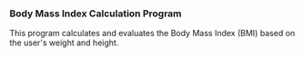 ### Body Mass Index Calculation Program

This program calculates and evaluates the Body Mass Index (BMI) based on the user's weight and height.
